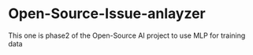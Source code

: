 # Open-Source-Issue-anlayzer
This one is phase2 of the Open-Source AI project to use MLP for training data
